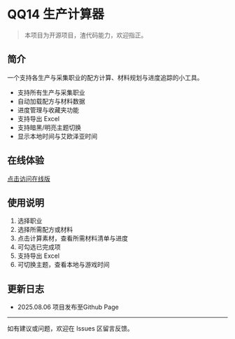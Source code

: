 # QQ14 生产计算器

> 本项目为开源项目，渣代码能力，欢迎指正。

## 简介

一个支持各生产与采集职业的配方计算、材料规划与进度追踪的小工具。

- 支持所有生产与采集职业
- 自动加载配方与材料数据
- 进度管理与收藏夹功能
- 支持导出 Excel
- 支持暗黑/明亮主题切换
- 显示本地时间与艾欧泽亚时间

## 在线体验

[点击访问在线版](https://codekong1028.github.io/McCalculator-Web/)

## 使用说明

1. 选择职业
2. 选择所需配方或材料
3. 点击计算素材，查看所需材料清单与进度
4. 可勾选已完成项
5. 支持导出 Excel
6. 可切换主题，查看本地与游戏时间

## 更新日志

- 2025.08.06 项目发布至Github Page

---

如有建议或问题，欢迎在 Issues 区留言反馈。 